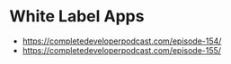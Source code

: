 # White Label Apps

- https://completedeveloperpodcast.com/episode-154/
- https://completedeveloperpodcast.com/episode-155/

